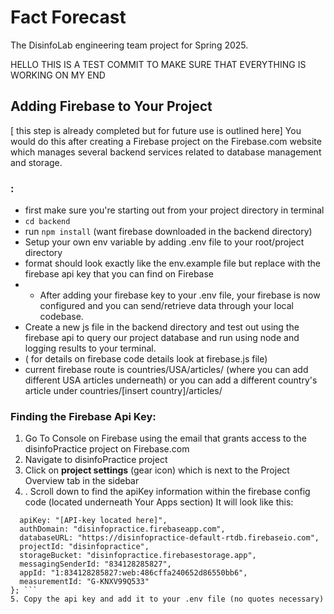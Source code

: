# Fact Forecast

The DisinfoLab engineering team project for Spring 2025.

HELLO THIS IS A TEST COMMIT TO MAKE SURE THAT EVERYTHING IS WORKING ON MY END

## Adding Firebase to Your Project 
[ this step is already completed but for future use is outlined here]
You would do this after creating a Firebase project on the Firebase.com website which manages several backend services related to database management and storage. 

### : 
- first make sure you're starting out from your project directory in terminal  
-  `cd backend` 
- run `npm install` (want firebase downloaded in the backend directory)
- Setup your own env variable by adding .env file to your root/project directory
- format should look exactly like the env.example file but replace <put your firebase key here> with the firebase api key that you can find on Firebase
- - After adding your firebase key to your .env file, your firebase is now configured and you can send/retrieve data through your local codebase. 
- Create a new js file in the backend directory and test out using the firebase api to query our project database and run using node and logging results to your terminal. 
- ( for details on firebase code details look at firebase.js file)
- current firebase route is countries/USA/articles/ (where you can add different USA articles underneath) or you can add a different country's article under countries/[insert country]/articles/


### Finding the Firebase Api Key: 

1. Go To Console on Firebase using the email that grants access to the disinfoPractice project on Firebase.com
2. Navigate to disinfoPractice project
3. Click on **project settings** (gear icon) which is next to the Project Overview tab in the sidebar 
4. . Scroll down to find the apiKey information within the firebase config code (located underneath Your Apps section)
It will look like this: 
```const firebaseConfig = {
  apiKey: "[API-key located here]",
  authDomain: "disinfopractice.firebaseapp.com",
  databaseURL: "https://disinfopractice-default-rtdb.firebaseio.com",
  projectId: "disinfopractice",
  storageBucket: "disinfopractice.firebasestorage.app",
  messagingSenderId: "834128285827",
  appId: "1:834128285827:web:486cffa240652d86550bb6",
  measurementId: "G-KNXV99Q533"
}; ```
5. Copy the api key and add it to your .env file (no quotes necessary)  
